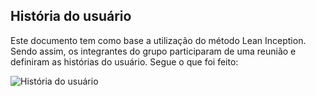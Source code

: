 ## História do usuário 

Este documento tem como base a utilização do método Lean Inception. Sendo assim, os integrantes do grupo participaram de uma reunião e 
definiram as histórias do usuário. Segue o que foi feito: 

![História do usuário](https://github.com/fga-eps-mds/2023.1-PyAnalyticsGit/blob/main/docs/imagens/User_Story.png)
